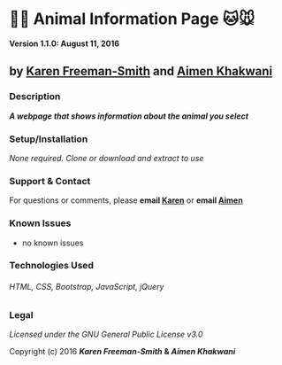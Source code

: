 # :rabbit2::seedling: Animal Information Page :cat::mouse:

__Version 1.1.0: August 11, 2016__
## by [Karen Freeman-Smith](http://karenfreemansmith.github.io) and [Aimen Khakwani](http://aimenkhakwani.github.io)

### Description
__*A webpage that shows information about the animal you select*__


### Setup/Installation
*None required. Clone or download and extract to use*

### Support & Contact
For questions or comments, please __email [Karen](karenfreemansmith@gmail.com)__ or __email [Aimen](aimen.khakwani@hotmail.com)__

### Known Issues
* no known issues

### Technologies Used
###### HTML, CSS, Bootstrap, JavaScript, jQuery

### Legal
*Licensed under the GNU General Public License v3.0*

Copyright (c) 2016 **_Karen Freeman-Smith_ & _Aimen Khakwani_**
